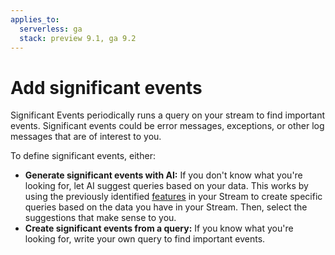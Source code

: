 ```yaml
---
applies_to:
  serverless: ga
  stack: preview 9.1, ga 9.2
---
```


# Add significant events

Significant Events periodically runs a query on your stream to find important events. Significant events could be error messages, exceptions, or other log messages that are of interest to you.

To define significant events, either:

- **Generate significant events with AI:** If you don't know what you're looking for, let AI suggest queries based on your data. This works by using the previously identified [features](./advanced.md#streams-advanced-features) in your Stream to create specific queries based on the data you have in your Stream. Then, select the suggestions that make sense to you.
- **Create significant events from a query:** If you know what you're looking for, write your own query to find important events.